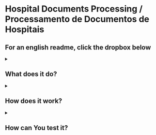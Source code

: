 # Hospital Documents Processing / Processamento de Documentos de Hospitais

## For an english readme, click the dropbox below

<details>
<Summary><h2>What does it do?</h3></Summary>

This project aims to simulate a hospital program that receives images and pdf files from photos their patient's or an employee sends them.

Let's assume 2 test cases, one for a prescription and one for a form with the patient's information.

The prescription should look like this: </br>
<img src="https://user-images.githubusercontent.com/77638347/221332475-7632bb62-4f37-415d-a0e5-bf4170273b2f.jpg" alt= “prescription” width="50%">

The output should be something like this:

```sh
{
    "doctor_info": "John Smith, M.D\n2 Non-Important Street,\nNew York, Phone (000)-111-2222",
    "patient_name": "Marta Sharapova",
    "address": "9 tennis court, new Russia, DC",
    "prescription": "Prednisone 20 mg\nLialda 2.4 gram",
    "directions": "Prednisone, Taper 5 mg every 3 days,\nFinish in 2.45 weeks |\nLtalda - take 2 pill everyday for 1 month",
    "refill": "2 times"
}
```

The patient details form should look like this:

![pd_1-1](https://user-images.githubusercontent.com/77638347/221332474-c256f5ef-0dfa-4111-94a0-ba6eaa1a23be.jpg)
![pd_1-2](https://user-images.githubusercontent.com/77638347/221332472-72ec8724-ac21-4f8a-b355-7988ee975d26.jpg))

And the result should be:

```sh
{
    "issue_date": "17/12/2020",
    "patient_name": "Kathy Crawford",
    "patient_birth_date": "May 6 1972",
    "patient_phone_number": "(737) 988-0851",
    "patient_address": "9264 Ash Dr 95\nNew York City, 10005 '\nUnited States",
    "patient_weight": "95",
    "patient_height": "190",
    "emergency_contact": "Simeone Crawford 9266 Ash Dr\nNew York City, New York, 10005\nome phone United States\n(990) 375-4621\nWork phone",
    "chicken_pox": "IMMUNE",
    "measles": "IMMUNE",
    "hepatitis_b_vaccitation": "Yes",
    "medical_problems": "Migraine",
    "has_insurance": "Yes",
    "insurance_provider": "Random insuarance Company",
    "insurance_policy_number": "7115207313",
    "allergies": "Peanuts",
    "regular_medications": "Triptans",
    "clinic_address": "4789 Bollinger Rd\nJersey City, New Jersey, 07030",
    "Expiry_date": "30 December 2020"
}
```

Keep in mind those keys could be more segmented, but it is just an idea.
</details>
<details>
<Summary><h2>How does it work?</h2></Summary>

For a satisfactory result the process takes multiple steps:

1. The first step requires the user to provide the file path and the type of the document.
   This can be done by running the proper files or you can use one my scripts, which we will talk about later.

2. If the file is a pdf, the second step will be transforming this pdf into an image(or images).

3. With the images ready, the program will reprocess the image as it can have shadows, blurs and other things that can make it hard to read the image.
   The result from the prescription I showed earlier should look like this:
   ![processed_pre_1](https://user-images.githubusercontent.com/77638347/221332470-0c4b8e53-6743-43c6-9c0d-f5a513a6caab.png)

4. With that done, it's time to get the text from that image.

5. The information is not usefull as it is now, so we will arrange it in an object and remove any noise from it. As the result comes a little dirty like in the text below (taken from the patient details showed early)

<details> <summary>Click here to show the extracted text</summary>


```py

17/12/2020



Patient Medical Record





Patient Information Birth Date
Kathy Crawford May 6 1972
(737) 988-0851 Weight’
9264 Ash Dr 95
New York City, 10005 '
United States Height:
190
In Casc of Emergency
a _
Simeone Crawford 9266 Ash Dr
H New York City, New York, 10005
ome phone United States
(990) 375-4621
Work phone
Genera! Medical History
LT

nn
ch LT a

Chicken Pox (Varicella): Measies:

IMMUNE IMMUNE

Have you had the Hepatitis B vaccination?

No

List any Medical Problems (asthma, seizures, headaches):

Migraine






ff Name of Insurance Company:
fs Random insuarance Company
F . Policy Number:

7115207313

Do you have medical insurance?

Yes.

Medical Insurance Details

List any allergies:
Peanuts

List any medication taken regularly:

Triptans



4789 Bollinger Rd
Jersey City, New Jersey, 07030

Expiry Date:
30 December 2020
```


</details>

6. Done, the Program Should have extracted all the useful data.

</details>

<details>
<Summary><h2>How can You test it?</h2></Summary>
It is quite simple, first you need to clone this repository:

```sh
git clone git@github.com:vinisavordelli/Hospital-Document-Parser.git
```

After that, open the repository you just cloned.

```sh
code ./Hospital-Document-Parser
```

Install the necessery packages

```sh
make install
```

You're all set. I left three make commands ready

```sh
make test # Runs all project tests
make start #Starts the API in a localserver
make run #Starts the application through the terminal
```

Running the Project with `make run`:
<img src="https://user-images.githubusercontent.com/77638347/221332468-e48ebe1d-bd1d-48c2-aab4-939ada9d1cd5.gif" alt= “running the project with make run” width="80%">


Using it with make start and postman:
<img src="https://user-images.githubusercontent.com/77638347/221332466-6e601c6e-335c-4783-8109-35bd7890b79b.gif" alt= “Usin it with make start and Postman” width="80%">

</details>
